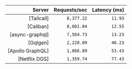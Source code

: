 <!-- PERFORMANCE_RESULTS_START -->

| Server | Requests/sec | Latency (ms) |
|--------:|--------------:|--------------:|
| [Tailcall] | `8,377.22` | `11.93` |
| [Caliban] | `8,001.04` | `12.55` |
| [async-graphql] | `7,564.73` | `13.23` |
| [Gqlgen] | `2,228.09` | `46.23` |
| [Apollo GraphQL] | `1,866.89` | `53.43` |
| [Netflix DGS] | `1,359.74` | `77.43` |

<!-- PERFORMANCE_RESULTS_END -->

